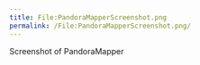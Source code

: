 ```yaml
---
title: File:PandoraMapperScreenshot.png
permalink: /File:PandoraMapperScreenshot.png/
---
```


Screenshot of PandoraMapper